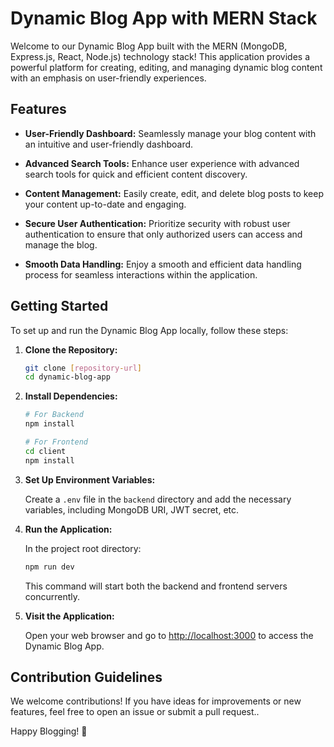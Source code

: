 # Dynamic Blog App with MERN Stack

Welcome to our Dynamic Blog App built with the MERN (MongoDB, Express.js, React, Node.js) technology stack! This application provides a powerful platform for creating, editing, and managing dynamic blog content with an emphasis on user-friendly experiences.

## Features

- **User-Friendly Dashboard:** Seamlessly manage your blog content with an intuitive and user-friendly dashboard.
  
- **Advanced Search Tools:** Enhance user experience with advanced search tools for quick and efficient content discovery.

- **Content Management:** Easily create, edit, and delete blog posts to keep your content up-to-date and engaging.

- **Secure User Authentication:** Prioritize security with robust user authentication to ensure that only authorized users can access and manage the blog.

- **Smooth Data Handling:** Enjoy a smooth and efficient data handling process for seamless interactions within the application.

## Getting Started

To set up and run the Dynamic Blog App locally, follow these steps:

1. **Clone the Repository:**

   ```bash
   git clone [repository-url]
   cd dynamic-blog-app
   ```

2. **Install Dependencies:**

   ```bash
   # For Backend
   npm install

   # For Frontend
   cd client
   npm install
   ```

3. **Set Up Environment Variables:**

   Create a `.env` file in the `backend` directory and add the necessary variables, including MongoDB URI, JWT secret, etc.

4. **Run the Application:**

   In the project root directory:

   ```bash
   npm run dev
   ```

   This command will start both the backend and frontend servers concurrently.

5. **Visit the Application:**

   Open your web browser and go to [http://localhost:3000](http://localhost:3000) to access the Dynamic Blog App.

## Contribution Guidelines

We welcome contributions! If you have ideas for improvements or new features, feel free to open an issue or submit a pull request..

Happy Blogging! 🚀
